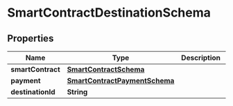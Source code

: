 

# SmartContractDestinationSchema


## Properties

Name | Type | Description | Notes
------------ | ------------- | ------------- | -------------
**smartContract** | [**SmartContractSchema**](SmartContractSchema.md) |  |  [optional]
**payment** | [**SmartContractPaymentSchema**](SmartContractPaymentSchema.md) |  |  [optional]
**destinationId** | **String** |  |  [optional]



